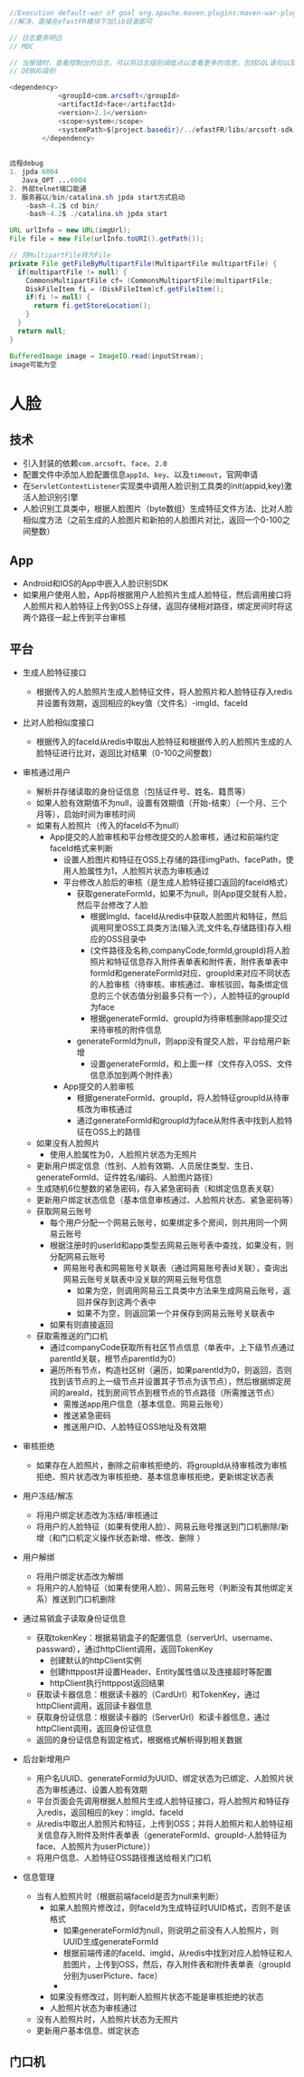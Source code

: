 ```java
//Execution default-war of goal org.apache.maven.plugins:maven-war-plugin:2.1.1:war failed  ... /efastFR/lib不存在
//解决，直接在efastFR模块下加lib目录即可

// 日志要弄明白
// MDC

// 当报错时，查看控制台的日志，可以将日志级别调低点以查看更多的信息，包括SQL语句以及参数
// DEBUG级别

<dependency>
            <groupId>com.arcsoft</groupId>
            <artifactId>face</artifactId>
            <version>2.1</version>
            <scope>system</scope>
            <systemPath>${project.basedir}/../efastFR/libs/arcsoft-sdk-face-2.1.0.0.jar</systemPath>
        </dependency>
        
  
远程debug
1. jpda 6004
   Java_OPT ...6004
2. 外部telnet端口能通
3. 服务器以/bin/catalina.sh jpda start方式启动
	-bash-4.2$ cd bin/
	-bash-4.2$ ./catalina.sh jpda start

URL urlInfo = new URL(imgUrl);
File file = new File(urlInfo.toURI().getPath());

// 将MultipartFile转为File
private File getFileByMultipartFile(MultipartFile multipartFile) {
  if(multipartFile != null) {
    CommonsMultipartFile cf= (CommonsMultipartFile)multipartFile;
    DiskFileItem fi = (DiskFileItem)cf.getFileItem();
    if(fi != null) {
      return fi.getStoreLocation();
    }
  }
  return null;
}

BufferedImage image = ImageIO.read(inputStream);
image可能为空
```



# 人脸

## 技术

* 引入封装的依赖`com.arcsoft`、`face`、`2.0`
* 配置文件中添加人脸配置信息`appId`、`key`、以及`timeout`，官网申请
* 在`ServletContextListener`实现类中调用人脸识别工具类的init(appid,key)激活人脸识别引擎
* 人脸识别工具类中，根据人脸图片（byte数组）生成特征文件方法、比对人脸相似度方法（之前生成的人脸图片和新拍的人脸图片对比，返回一个0-100之间整数）

## App

* Android和IOS的App中嵌入人脸识别SDK
* 如果用户使用人脸，App将根据用户人脸照片生成人脸特征，然后调用接口将人脸照片和人脸特征上传到OSS上存储，返回存储相对路径，绑定房间时将这两个路径一起上传到平台审核

## 平台

* 生成人脸特征接口
  * 根据传入的人脸照片生成人脸特征文件，将人脸照片和人脸特征存入redis并设置有效期，返回相应的key值（文件名）-imgId、faceId
* 比对人脸相似度接口
  * 根据传入的faceId从redis中取出人脸特征和根据传入的人脸照片生成的人脸特征进行比对，返回比对结果（0-100之间整数）

* 审核通过用户
  * 解析并存储读取的身份证信息（包括证件号、姓名、籍贯等）
  * 如果人脸有效期值不为null，设置有效期值（开始-结束）（一个月、三个月等），启始时间为审核时间
  * 如果有人脸照片（传入的faceId不为null）
    * App提交的人脸审核和平台修改提交的人脸审核，通过和前端约定faceId格式来判断
      * 设置人脸图片和特征在OSS上存储的路径imgPath、facePath，使用人脸属性为1，人脸照片状态为审核通过
      * 平台修改人脸后的审核（是生成人脸特征接口返回的faceId格式）
        * 获取generateFormId，如果不为null，则App提交就有人脸，然后平台修改了人脸
          * 根据ImgId、faceId从redis中获取人脸图片和特征，然后调用阿里OSS工具类方法(输入流,文件名,存储路径)存入相应的OSS目录中
          * (文件路径及名称,companyCode,formId,groupId)将人脸照片和特征信息存入附件表单表和附件表，附件表单表中formId和generateFormId对应、groupId来对应不同状态的人脸审核（待审核、审核通过、审核驳回，每条绑定信息的三个状态值分别最多只有一个），人脸特征的groupId为face
          * 根据generateFormId、groupId为待审核删除app提交过来待审核的附件信息
        * generateFormId为null，则app没有提交人脸，平台给用户新增
          * 设置generateFormId，和上面一样（文件存入OSS、文件信息添加到两个附件表）
      * App提交的人脸审核
        * 根据generateFormId、groupId，将人脸特征groupId从待审核改为审核通过
        * 通过generateFormId和groupId为face从附件表中找到人脸特征在OSS上的路径
  * 如果没有人脸照片
    * 使用人脸属性为0，人脸照片状态为无照片
  * 更新用户绑定信息（性别、人脸有效期、人员居住类型、生日、generateFormId、证件姓名/编码、人脸图片路径）
  * 生成随机6位整数的紧急密码，存入紧急密码表（和绑定信息表关联）
  * 更新用户绑定状态信息（基本信息审核通过、人脸照片状态、紧急密码等）
  * 获取网易云账号
    * 每个用户分配一个网易云账号，如果绑定多个房间，则共用同一个网易云账号
    * 根据注册时的userId和app类型去网易云账号表中查找，如果没有，则分配网易云账号
      * 网易账号表和网易账号关联表（通过网易账号表id关联），查询出网易云账号关联表中没关联的网易云账号信息
        * 如果为空，则调用网易云工具类中方法来生成网易云账号，返回并保存到这两个表中
        * 如果不为空，则返回第一个并保存到网易云账号关联表中
    * 如果有则直接返回
  * 获取需推送的门口机
    * 通过companyCode获取所有社区节点信息（单表中，上下级节点通过parentId关联，根节点parentId为0）
    * 遍历所有节点，构造社区树（遍历，如果parentId为0，则返回，否则找到该节点的上一级节点并设置其子节点为该节点），然后根据绑定房间的areaId，找到房间节点到根节点的节点路径（所需推送节点）
      * 需推送app用户信息（基本信息、网易云账号）
      * 推送紧急密码
      * 推送用户ID、人脸特征OSS地址及有效期
* 审核拒绝
  * 如果存在人脸照片，删除之前审核拒绝的、将groupId从待审核改为审核拒绝、照片状态改为审核拒绝、基本信息审核拒绝，更新绑定状态表
* 用户冻结/解冻
  * 将用户绑定状态改为冻结/审核通过
  * 将用户的人脸特征（如果有使用人脸）、网易云账号推送到门口机删除/新增（和门口机定义操作状态新增、修改、删除 ）
* 用户解绑
  - 将用户绑定状态改为解绑
  - 将用户的人脸特征（如果有使用人脸）、网易云账号（判断没有其他绑定关系）推送到门口机删除
* 通过易销盒子读取身份证信息
  * 获取tokenKey：根据易销盒子的配置信息（serverUrl、username、passward），通过httpClient调用，返回TokenKey
    * 创建默认的httpClient实例
    * 创建httppost并设置Header、Entity属性值以及连接超时等配置
    * httpClient执行httppost返回结果
  * 获取读卡器信息：根据读卡器的（CardUrl）和TokenKey，通过httpClient调用，返回读卡器信息
  * 获取身份证信息：根据读卡器的（ServerUrl）和读卡器信息，通过httpClient调用，返回身份证信息
  * 返回的身份证信息有固定格式，根据格式解析得到相关数据
* 后台新增用户
  * 用户名UUID、generateFormId为UUID、绑定状态为已绑定、人脸照片状态为审核通过、设置人脸有效期
  * 平台页面会先调用根据人脸照片生成人脸特征接口，将人脸照片和特征存入redis，返回相应的key：imgId、faceId
  * 从redis中取出人脸照片和特征，上传到OSS；并将人脸照片和人脸特征相关信息存入附件及附件表单表（generateFormId、groupId-人脸特征为face、人脸照片为userPicture））
  * 将用户信息、人脸特征OSS路径推送给相关门口机
* 信息管理
  * 当有人脸照片时（根据前端faceId是否为null来判断）
    * 如果人脸照片修改过，则faceId为生成特征时UUID格式，否则不是该格式
      * 如果generateFormId为null，则说明之前没有人人脸照片，则UUID生成generateFormId
      * 根据前端传递的faceId、imgId，从redis中找到对应人脸特征和人脸图片，上传到OSS，然后，存入附件表和附件表单表（groupId分别为userPicture、face）
      * 
    * 如果没有修改过，则判断人脸照片状态不能是审核拒绝的状态
    * 人脸照片状态为审核通过
  * 没有人脸照片时，人脸照片状态为无照片
  * 更新用户基本信息、绑定状态

## 门口机

